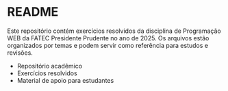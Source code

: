 # README

Este repositório contém exercícios resolvidos da disciplina de Programação WEB da FATEC Presidente Prudente no ano de 2025. Os arquivos estão organizados por temas e podem servir como referência para estudos e revisões.

- Repositório acadêmico
- Exercícios resolvidos
- Material de apoio para estudantes

